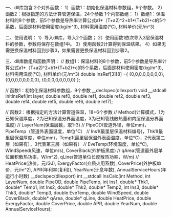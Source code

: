 一、dll库包含
2个对外函数：
1）函数1：初始化保温材料参数组，9个参数。
2）函数2：根据指定的方法计算管道保温，24个参数
1个内部数组：
1）数组1：保温材料的8个参数，前5个参数是导热率计算公式a1*（T+a2)^2+b1*(T+b2)+c的5个系数，后面是材料使用密度(kg/m^3), 材料需用温度(℃), 材料单价(元/m^3)

二、使用说明：
1）导入dll库，导入2个函数；
2）使用函数1依次导入3层保温材料的参数，参数将保存在数组1中。
3）使用函数2计算得到保温结果。
4）如果无需更换保温材料回到步骤3，如果需要更换保温材料回到步骤2。

三、dll库数组和函数声明：
//	数组1：保温材料的8个参数，前5个参数是导热率计算公式a1*（T+a2)^2+b1*(T+b2)+c的5个系数，后面是材料使用密度(kg/m^3), 材料需用温度(℃), 材料单价(元/m^3)
double InsRef[3][8] ={
    {0,0,0,0,0,0,0,0},
    {0,0,0,0,0,0,0,0},
    {0,0,0,0,0,0,0,0}
};

// 	函数1：初始化保温材料参数组，9个参数
__declspec(dllexport) void __stdcall InitInsRef(int layer, double ref0, double ref1, double ref2, double ref3, double ref4, double ref5, double ref6, double ref7);

//	函数2：根据指定的方法计算管道保温，18+6个参数
//	Method(计算模式，1为已知保温厚度，2为已知保温分界面温度，3为已知管线散热量和内层保温分界面温度)
//	LayerNum(保温层数，取1-3)
//	PipeOD(管道外径，单位mm)，PipeTemp（管道外表面温度，单位℃）
//	Ins1(最里层保温材料编号)，Thk1(最里层保温厚度，单位mm)，Temp1(最里层保温外表面温度，单位℃)，2代表第二层（如果有），3代表第三层（如果有）
//	EveTemp(环境温度，单位℃), WindSpeed(风速，单位m/s), CoverBlack(外护板黑度)
//	qArea(管道最外层单位面积散热功率，W/m^2), qLine(管道单位长度散热功率，W/m)
//	HeatPrice(热价，元/GJ), ExergyFactor(介质火用系数), CoverPrice(外护板单价，元/m^2), APR(年利率(复利)), YearNum(计息年数), AnnualServiceHours(年运行小时数)
__declspec(dllexport) int __stdcall InsCalc(int Method, int LayerNum, double PipeOD, double PipeTemp,
				   int Ins1, double* Thk1, double* Temp1,
				   int Ins2, double* Thk2, double* Temp2,
				   int Ins3, double* Thk3, double* Temp3,
				   double EveTemp, double WindSpeed, double CoverBlack, 
				   double* qArea, double* qLine, 
				   double HeatPrice, double ExergyFactor, double CoverPrice, double APR, double YearNum, double AnnualServiceHours);
